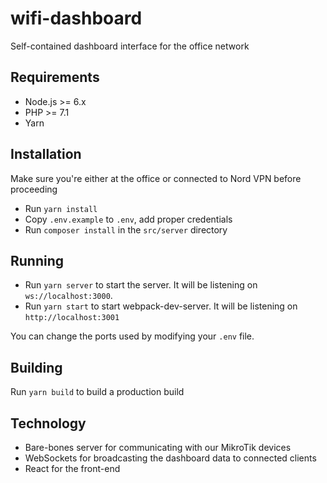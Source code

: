 # wifi-dashboard

Self-contained dashboard interface for the office network

## Requirements

* Node.js >= 6.x
* PHP >= 7.1
* Yarn

## Installation

Make sure you're either at the office or connected to Nord VPN before proceeding

* Run `yarn install`
* Copy `.env.example` to `.env`, add proper credentials
* Run `composer install` in the `src/server` directory

## Running

* Run `yarn server` to start the server. It will be listening on `ws://localhost:3000`.
* Run `yarn start` to start webpack-dev-server. It will be listening on `http://localhost:3001`

You can change the ports used by modifying your `.env` file.

## Building

Run `yarn build` to build a production build

## Technology

* Bare-bones server for communicating with our MikroTik devices
* WebSockets for broadcasting the dashboard data to connected clients
* React for the front-end
